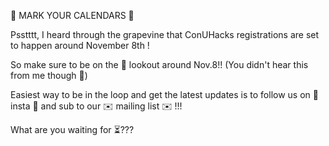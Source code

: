📅 MARK YOUR CALENDARS 📅

Psstttt, I heard through the grapevine that ConUHacks registrations are set to happen around November 8th ! 

So make sure to be on the 👀 lookout around Nov.8!! (You didn't hear this from me though 🤫)

Easiest way to be in the loop and get the latest updates is to follow us on 
🔔 insta 🔔 and sub to our ✉️ mailing list ✉️ !!!

What are you waiting for ⏳???